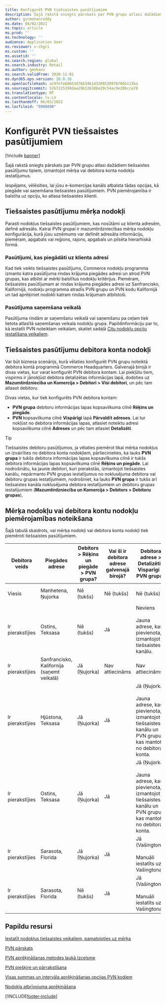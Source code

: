 ```yaml
---
title: Konfigurēt PVN tiešsaistes pasūtījumiem
description: Šajā rakstā sniegts pārskats par PVN grupu atlasi dažādiem tiešsaistes pasūtījumu tipiem Dynamics 365 Commerce.
author: gvrmohanreddy
ms.date: 04/02/2021
ms.topic: article
ms.prod: ''
ms.technology: ''
audience: Application User
ms.reviewer: v-chgri
ms.custom: ''
ms.assetid: ''
ms.search.region: global
ms.search.industry: Retail
ms.author: gmohanv
ms.search.validFrom: 2020-11-01
ms.dyn365.ops.version: 10.0.16
ms.openlocfilehash: ac9fefe68663d76b3461d3209530976f66b113ba
ms.sourcegitcommit: 52b7225350daa29b1263d8e29c54ac9e20bcca70
ms.translationtype: MT
ms.contentlocale: lv-LV
ms.lasthandoff: 06/03/2022
ms.locfileid: "8906890"
---
```

# <a name="configure-sales-tax-for-online-orders"></a>Konfigurēt PVN tiešsaistes pasūtījumiem

[!include [banner](includes/banner.md)]

Šajā rakstā sniegts pārskats par PVN grupu atlasi dažādiem tiešsaistes pasūtījumu tipiem, izmantojot mērķa vai debitora konta nodokļu iestatījumus. 

Iespējams, vēlēsities, lai jūsu e-komercijas kanāls atbalsta tādas opcijas, kā piegāde vai saņemšana tiešsaistes pasūtījumiem. PVN piemērojamība ir balstīta uz opciju, ko atlasa tiešsaistes klienti. 

## <a name="destination-based-taxes-for-online-orders"></a>Tiešsaistes pasūtījumu mērķa nodokļi

Parasti nodokļus tiešsaistes pasūtījumiem, kas nosūtāmi uz klienta adresēm, definē adresāts. Katrai PVN grupai ir mazumtirdzniecības mērķa nodokļu konfigurācija, kurā jūsu uzņēmums var definēt adresāta informāciju, piemēram, apgabals vai reģions, rajons, apgabals un pilsēta hierarhiskā formā.

### <a name="orders-delivered-to-customer-address"></a>Pasūtījumi, kas piegādāti uz klienta adresi

Kad tiek veikts tiešsaistes pasūtījums, Commerce nodokļu programma izmanto katra pasūtījuma rindas krājuma piegādes adresi un atrod PVN grupas, kas atbilst ar mērķi balstītus nodokļu kritērijus. Piemēram, tiešsaistes pasūtījumam ar rindas krājuma piegādes adresi uz Sanfrancisko, Kalifornijā, nodokļu programma atradīs PVN grupu un PVN kodu Kalifornijā un tad aprēķiniet nodokli katram rindas krājumam atbilstoši.

### <a name="order-pick-up-in-store"></a>Pasūtījuma saņemšana veikalā

Pasūtījuma rindām ar saņemšanu veikalā vai saņemšanu pa ceļam tiek lietota atlasītā saņemšanas veikala nodokļu grupa. Papildinformāciju par to, kā iestatīt PVN noteiktam veikalam, skatiet sadaļā [Citu nodokļu opciju iestatīšana veikaliem](/dynamicsax-2012/appuser-itpro/set-other-tax-options-for-stores).

## <a name="customer-account-based-taxes-for-online-orders"></a>Tiešsaistes pasūtījumu debitora konta nodokļi

Var būt biznesa scenārijs, kurā vēlaties konfigurēt PVN grupu noteiktā debitora kontā programmā Commerce Headquarters. Galvenajā birojā ir divas vietas, kur varat konfigurēt PVN debitora kontam. Lai piekļūtu tiem, vispirms ir jānokļūst debitora detalizētas informācijas lapā, dodoties uz **Mazumtirdzniecība un Komercija \> Debitori \> Visi debitori**, un pēc tam atlasot debitoru.

Divas vietas, kur tiek konfigurēts PVN debitora kontam:

- **PVN grupa** debitoru informācijas lapas kopsavilkuma cilnē **Rēķins un piegāde**. 
- **PVN** kopsavilkuma cilnē **Vispārīgi** lapā **Pārvaldīt adreses**. Lai tur nokļūst no debitora informācijas lapas, atlasiet noteiktu adresi kopsavilkuma cilnē **Adreses** un pēc tam atlasiet **Detalizēti**.

> [!TIP]
> Tiešsaistes debitoru pasūtījumos, ja vēlaties piemērot tikai mērķa nodokļus un izvairīties no debitora konta nodokļiem, pārliecinieties, ka lauks **PVN grupa** ir tukšs debitora informācijas lapas kopsavilkuma cilnē ir tukšs debitora informācijas lapas kopsavilkuma cilnē **Rēķins un piegāde**. Lai nodrošinātu, ka jaunie debitori, kuri pierakstās, izmantojot tiešsaistes kanālu, nepārmanto PVN grupas iestatījumus no noklusējuma debitora vai debitoru grupas iestatījumiem, nodrošiniet, ka lauks **PVN grupa** ir tukšs arī tiešsaistes kanāla noklusējuma debitora iestatījumiem un debitoru grupas iestatījumiem (**Mazumtirdzniecība un Komercija \> Debitors \> Debitoru grupas**).

## <a name="determine-destination-based-tax-or-customer-account-based-tax-applicability"></a>Mērķa nodokļu vai debitora kontu nodokļu piemērojamības noteikšana 

Šajā tabulā skaidrots, vai mērķa nodokļi vai debitora konta nodokļi tiek piemēroti tiešsaistes pasūtījumiem. 

| Debitora veids | Piegādes adrese                   | Debitors > Rēķins un piegāde > PVN grupa? | Vai šī ir debitora adrese galvenajā birojā? | Debitora adrese > Detalizēti> Visparīgi > PVN grupa?                                              | Lietotā PVN grupa      |
|---------------|------------------------------------|-----------------------------------------------------|-----------------------------------|--------------------------------------------------------------------------------------------------------|------------------------------|
| Viesis         | Manhetena, Ņujorka                      | Nē (tukšs)                                                | Nē (tukšs)                              | Nē (tukšs)                                                                                                   | Ņujorka (mērķa nodokļi) |
| Ir pierakstījies     | Ostins, Teksasa                          | Nē (tukšs)                                             | Jā                               | Neviens<br/><br/>Jauna adrese, kas pievienota, izmantojot tiešsaistes kanālu.                                                            | Teksasa (mērķa nodokļi) |
| Ir pierakstījies     | Sanfrancisko, Kalifornija (saņemt veikalā) | Jā (Ņujorka)                                            | Nav attiecināms                              | Nav attiecināms                                                                                                    | Kalifornija (mērķa nodokļi) |
| Ir pierakstījies     | Hjūstona, Teksasa                         | Jā (Ņujorka)                                            | Jā                               | Jā (Ņujorka)<br/><br/>Jauna adrese, kas pievienota, izmantojot tiešsaistes kanālu un PVN grupu, kas mantota no debitora konta. | Ņujorka (debitora konta nodokļi)  |
| Ir pierakstījies     | Ostins, Teksasa                          | Jā (Ņujorka)                                            | Jā                               | Jā (Ņujorka)<br/><br/>Jauna adrese, kas pievienota, izmantojot tiešsaistes kanālu un PVN grupu, kas mantota no debitora konta. | Ņujorka (debitora konta nodokļi)  |
| Ir pierakstījies     | Sarasota, Florida                       | Jā (Ņujorka)                                            | Jā                               | Jā (Vašingtona)<br/><br/>Manuāli iestatīts uz Vašingtona.                                                                          | Vašingtona (debitora konta nodokļi)  |
| Ir pierakstījies     | Sarasota, Florida                       | Nē (tukšs)                                                | Jā                               | Jā (Vašingtona)<br/><br/>Manuāli iestatīts uz Vašingtona.                                                                          | Vašingtona (debitora konta nodokļi)  |

## <a name="additional-resources"></a>Papildu resursi

[Iestatīt nodokļus tiešsaistes veikaliem, pamatojoties uz mērķa](/dynamicsax-2012/appuser-itpro/set-up-taxes-for-online-stores-based-on-destination)

[PVN pārskats](../finance/general-ledger/indirect-taxes-overview.md?toc=%2fdynamics365%2fcommerce%2ftoc.json) 

[PVN aprēķināšanas metodes laukā Izcelsme](../finance/general-ledger/sales-tax-calculation-methods-origin-field.md?toc=%2fdynamics365%2fcommerce%2ftoc.json) 

[PVN piešķire un pārrakstīšana](../supply-chain/procurement/tasks/sales-tax-assignment-overrides.md?toc=%2fdynamics365%2fcommerce%2ftoc.json) 

[Visas summas un intervāla aprēķināšanas opcijas PVN kodiem](../finance/general-ledger/whole-amount-interval-options-sales-tax-codes.md?toc=%2fdynamics365%2fcommerce%2ftoc.json) 

[Nodokļa atbrīvojuma aprēķināšana](tax-exempt-price-inclusive.md) 



[!INCLUDE[footer-include](../includes/footer-banner.md)]